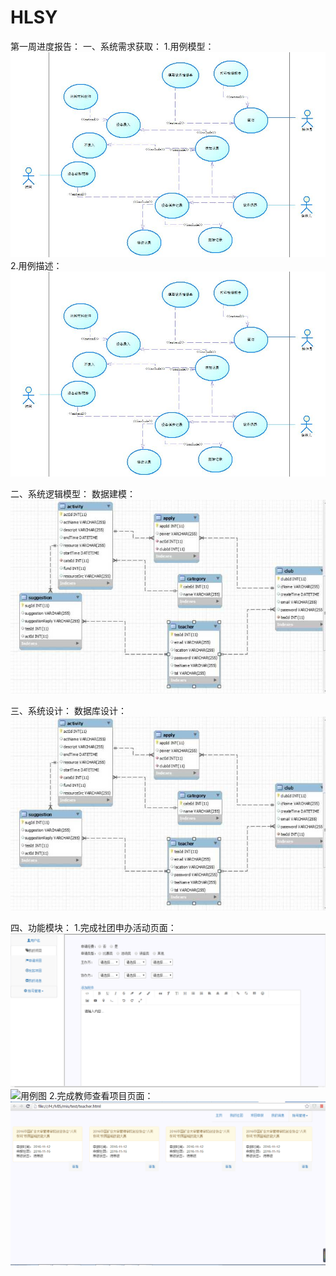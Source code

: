 # HLSY
第一周进度报告：
一、系统需求获取：
1.用例模型：
![用例图](https://github.com/oshsx/sbglxt.github.io/blob/master/oom.JPG)
2.用例描述：
![用例图](https://github.com/oshsx/sbglxt.github.io/blob/master/oom.JPG)

二、系统逻辑模型：
数据建模：
![数据库](https://github.com/1784196067/HLSY/blob/master/images/sjk.jpg)

三、系统设计：
数据库设计：
![数据库](https://github.com/1784196067/HLSY/blob/master/images/sjk.jpg)

四、功能模块：
1.完成社团申办活动页面：
![用例图](https://github.com/1784196067/HLSY/blob/master/images/stsbhd1.png)
![用例图](https://github.com/1784196067/HLSY/blob/master/images/stsbhd2.png)
2.完成教师查看项目页面：
![用例图](https://github.com/1784196067/HLSY/blob/master/images/jsym.png)
